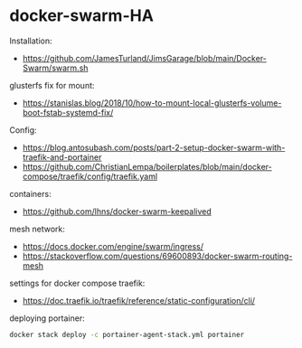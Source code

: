 # docker-swarm-HA

Installation:
* https://github.com/JamesTurland/JimsGarage/blob/main/Docker-Swarm/swarm.sh

glusterfs fix for mount:
* https://stanislas.blog/2018/10/how-to-mount-local-glusterfs-volume-boot-fstab-systemd-fix/

Config:
* https://blog.antosubash.com/posts/part-2-setup-docker-swarm-with-traefik-and-portainer
* https://github.com/ChristianLempa/boilerplates/blob/main/docker-compose/traefik/config/traefik.yaml

containers:
* https://github.com/lhns/docker-swarm-keepalived

mesh network:
* https://docs.docker.com/engine/swarm/ingress/
* https://stackoverflow.com/questions/69600893/docker-swarm-routing-mesh

settings for docker compose traefik:
* https://doc.traefik.io/traefik/reference/static-configuration/cli/

deploying portainer:
```sh
docker stack deploy -c portainer-agent-stack.yml portainer
```
